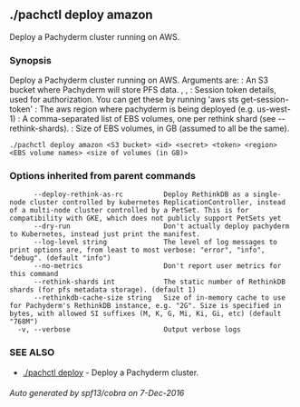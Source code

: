 ## ./pachctl deploy amazon

Deploy a Pachyderm cluster running on AWS.

### Synopsis


Deploy a Pachyderm cluster running on AWS. Arguments are:
  <S3 bucket>: An S3 bucket where Pachyderm will store PFS data.
  <id>, <secret>, <token>: Session token details, used for authorization. You can get these by running 'aws sts get-session-token'
  <region>: The aws region where pachyderm is being deployed (e.g. us-west-1)
  <EBS volume names>: A comma-separated list of EBS volumes, one per rethink shard (see --rethink-shards).
  <size of volumes>: Size of EBS volumes, in GB (assumed to all be the same).


```
./pachctl deploy amazon <S3 bucket> <id> <secret> <token> <region> <EBS volume names> <size of volumes (in GB)>
```

### Options inherited from parent commands

```
      --deploy-rethink-as-rc          Deploy RethinkDB as a single-node cluster controlled by kubernetes ReplicationController, instead of a multi-node cluster controlled by a PetSet. This is for compatibility with GKE, which does not publicly support PetSets yet
      --dry-run                       Don't actually deploy pachyderm to Kubernetes, instead just print the manifest.
      --log-level string              The level of log messages to print options are, from least to most verbose: "error", "info", "debug". (default "info")
      --no-metrics                    Don't report user metrics for this command
      --rethink-shards int            The static number of RethinkDB shards (for pfs metadata storage). (default 1)
      --rethinkdb-cache-size string   Size of in-memory cache to use for Pachyderm's RethinkDB instance, e.g. "2G". Size is specified in bytes, with allowed SI suffixes (M, K, G, Mi, Ki, Gi, etc) (default "768M")
  -v, --verbose                       Output verbose logs
```

### SEE ALSO
* [./pachctl deploy](./pachctl_deploy.md)	 - Deploy a Pachyderm cluster.

###### Auto generated by spf13/cobra on 7-Dec-2016
